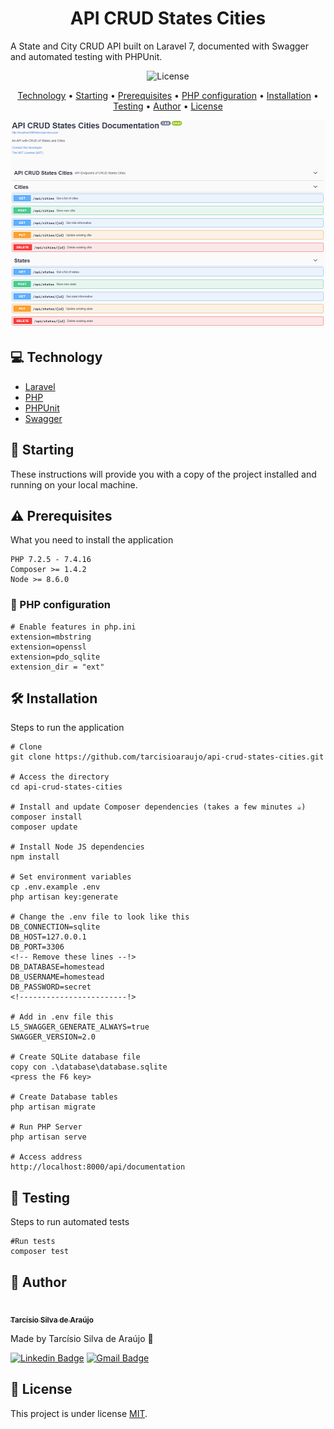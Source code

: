 <h1 align="center">API CRUD States Cities</h1>

A State and City CRUD API built on Laravel 7, documented with Swagger and automated testing with PHPUnit.

<p align="center">		
	<img src="https://img.shields.io/github/license/tarcisioaraujo/api-crud-states-cities?style=plastic" alt="License">	 
</p>

<p align="center">
	<a href="#computer-technology">Technology</a> •		
	<a href="#runner-starting">Starting</a> •
	<a href="#warning-prerequisites">Prerequisites</a> •
	<a href="#elephant-php-configuration">PHP configuration</a> •
	<a href="#hammer_and_wrench-installation">Installation</a> •	
	<a href="#muscle-testing">Testing</a> •
	<a href="#construction_worker-author">Author</a> •
	<a href="#memo-license">License</a>
</p>

<p align="center">
	<kbd>
		<img alt="Login" title="#Login" width="512" height="333" style="border-radius: 5px" src="./assets/teste_documentacao_swagger.png">
	</kbd>		
</p>

## :computer: Technology 

- [Laravel](https://laravel.com/)
- [PHP](https://www.php.net/)
- [PHPUnit](https://phpunit.de/)
- [Swagger](https://swagger.io/)

## :runner: Starting

These instructions will provide you with a copy of the project installed and running on your local machine.

## :warning: Prerequisites 

What you need to install the application

```
PHP 7.2.5 - 7.4.16
Composer >= 1.4.2
Node >= 8.6.0
```
### :elephant: PHP configuration 

```
# Enable features in php.ini
extension=mbstring
extension=openssl
extension=pdo_sqlite
extension_dir = "ext"
```

## :hammer_and_wrench: Installation

Steps to run the application

```
# Clone
git clone https://github.com/tarcisioaraujo/api-crud-states-cities.git

# Access the directory
cd api-crud-states-cities

# Install and update Composer dependencies (takes a few minutes ☕)
composer install
composer update

# Install Node JS dependencies
npm install

# Set environment variables
cp .env.example .env
php artisan key:generate

# Change the .env file to look like this
DB_CONNECTION=sqlite
DB_HOST=127.0.0.1
DB_PORT=3306
<!-- Remove these lines --!>
DB_DATABASE=homestead
DB_USERNAME=homestead
DB_PASSWORD=secret
<!------------------------!>

# Add in .env file this
L5_SWAGGER_GENERATE_ALWAYS=true
SWAGGER_VERSION=2.0

# Create SQLite database file
copy con .\database\database.sqlite
<press the F6 key>

# Create Database tables
php artisan migrate

# Run PHP Server
php artisan serve

# Access address
http://localhost:8000/api/documentation
```

## :muscle: Testing

Steps to run automated tests

```
#Run tests
composer test
```


## :construction_worker: Author

<a href="https://github.com/tarcisioaraujo">
 <img style="border-radius: 50%;" src="https://avatars.githubusercontent.com/u/47223046?v=4" width="100px;" alt=""/>
 <br />
 <sub><b>Tarcísio Silva de Araújo</b></sub></a> <a href="https://github.com/tarcisioaraujo" title="GitHub"></a>

Made by Tarcísio Silva de Araújo 👋

[![Linkedin Badge](https://img.shields.io/badge/-Tarcísio-blue?style=flat-square&logo=Linkedin&logoColor=white&link=https://www.linkedin.com/in/tarcisiosaraujo/)](https://www.linkedin.com/in/tarcisiosaraujo/) 
[![Gmail Badge](https://img.shields.io/badge/-tarcisio.saraujo@gmail.com-c14438?style=flat-square&logo=Gmail&logoColor=white&link=mailto:tarcisio.saraujo@gmail.com)](mailto:tarcisio.saraujo@gmail.com)

## :memo: License

This project is under license [MIT](./LICENSE).